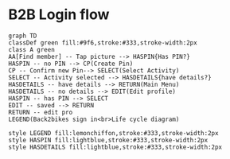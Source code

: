 # B2B Login flow

```mermaid
graph TD
classDef green fill:#9f6,stroke:#333,stroke-width:2px
class A green
AA[Find member] -- Tap picture --> HASPIN{Has PIN?}
HASPIN -- no PIN --> CP(Create Pin)
CP -- Confirm new Pin--> SELECT(Select Activity)
SELECT -- Activity selected --> HASDETAILS{have details?}
HASDETAILS -- have details --> RETURN(Main Menu)
HASDETAILS -- no details --> EDIT(Edit profile)
HASPIN -- has PIN --> SELECT
EDIT -- saved --> RETURN
RETURN -- edit pro
LEGEND(Back2bikes sign in<br>Life cycle diagram)

style LEGEND fill:lemonchiffon,stroke:#333,stroke-width:2px
style HASPIN fill:lightblue,stroke:#333,stroke-width:2px
style HASDETAILS fill:lightblue,stroke:#333,stroke-width:2px
```

<!--stackedit_data:
eyJoaXN0b3J5IjpbLTE4NTgxMTY2NDgsMTQwNzgzMjE3LDY0Mz
k5NTQ3MywyNDIzMDU1MzddfQ==
-->